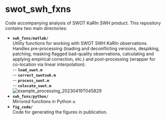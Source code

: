 # swot_swh_fxns
Code accompanying analysis of SWOT KaRIn SWH product. This repository contains two main directories:

- **`swh_fxns/matlab/`**  
  Utility functions for working with SWOT SWH KaRIn observations. Handles pre-processing (loading and deconflicting versions, despiking, patching, masking flagged bad-quality observations, calculating and applying empirical correction, etc.) and post-processing (wrapper for co-location via linear interpolation):  
    -- **`load_swot.m`**  
    -- **`correct_swotswh.m`**  
    -- **`process_swot.m`**  
    -- **`colocate_swot.m`**  
![example_processing_20230419T045829](https://github.com/user-attachments/assets/abff04f8-c198-4445-ae9d-22cf9045a30d)
- **`swh_fxns/python/`**  
  Mirrored functions in Python u
- **`fig_code/`**  
  Code for generating the figures in publication.
